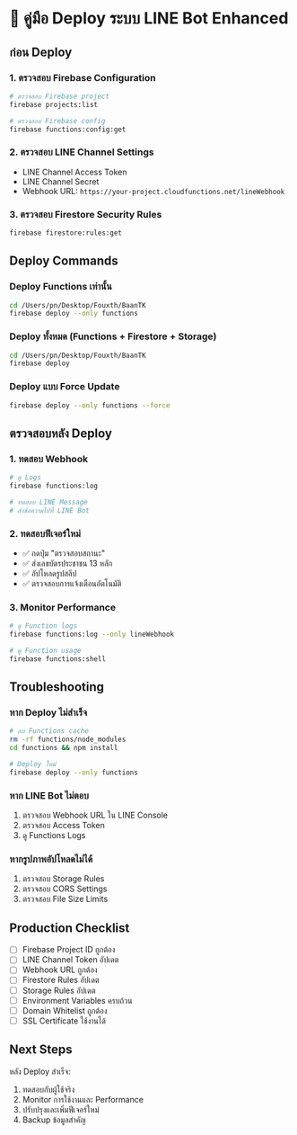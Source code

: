 # 🚀 คู่มือ Deploy ระบบ LINE Bot Enhanced

## ก่อน Deploy

### 1. ตรวจสอบ Firebase Configuration
```bash
# ตรวจสอบ Firebase project
firebase projects:list

# ตรวจสอบ Firebase config
firebase functions:config:get
```

### 2. ตรวจสอบ LINE Channel Settings
- LINE Channel Access Token
- LINE Channel Secret  
- Webhook URL: `https://your-project.cloudfunctions.net/lineWebhook`

### 3. ตรวจสอบ Firestore Security Rules
```bash
firebase firestore:rules:get
```

## Deploy Commands

### Deploy Functions เท่านั้น
```bash
cd /Users/pn/Desktop/Fouxth/BaanTK
firebase deploy --only functions
```

### Deploy ทั้งหมด (Functions + Firestore + Storage)
```bash
cd /Users/pn/Desktop/Fouxth/BaanTK
firebase deploy
```

### Deploy แบบ Force Update
```bash
firebase deploy --only functions --force
```

## ตรวจสอบหลัง Deploy

### 1. ทดสอบ Webhook
```bash
# ดู Logs
firebase functions:log

# ทดสอบ LINE Message
# ส่งข้อความไปที่ LINE Bot
```

### 2. ทดสอบฟีเจอร์ใหม่
- ✅ กดปุ่ม "ตรวจสอบสถานะ"
- ✅ ส่งเลขบัตรประชาชน 13 หลัก
- ✅ อัปโหลดรูปสลีป
- ✅ ตรวจสอบการแจ้งเตือนอัตโนมัติ

### 3. Monitor Performance
```bash
# ดู Function logs
firebase functions:log --only lineWebhook

# ดู Function usage
firebase functions:shell
```

## Troubleshooting

### หาก Deploy ไม่สำเร็จ
```bash
# ลบ Functions cache
rm -rf functions/node_modules
cd functions && npm install

# Deploy ใหม่
firebase deploy --only functions
```

### หาก LINE Bot ไม่ตอบ
1. ตรวจสอบ Webhook URL ใน LINE Console
2. ตรวจสอบ Access Token
3. ดู Functions Logs

### หากรูปภาพอัปโหลดไม่ได้
1. ตรวจสอบ Storage Rules
2. ตรวจสอบ CORS Settings
3. ตรวจสอบ File Size Limits

## Production Checklist

- [ ] Firebase Project ID ถูกต้อง
- [ ] LINE Channel Token อัปเดต
- [ ] Webhook URL ถูกต้อง  
- [ ] Firestore Rules อัปเดต
- [ ] Storage Rules อัปเดต
- [ ] Environment Variables ครบถ้วน
- [ ] Domain Whitelist ถูกต้อง
- [ ] SSL Certificate ใช้งานได้

## Next Steps

หลัง Deploy สำเร็จ:
1. ทดสอบกับผู้ใช้จริง
2. Monitor การใช้งานและ Performance
3. ปรับปรุงและเพิ่มฟีเจอร์ใหม่
4. Backup ข้อมูลสำคัญ
